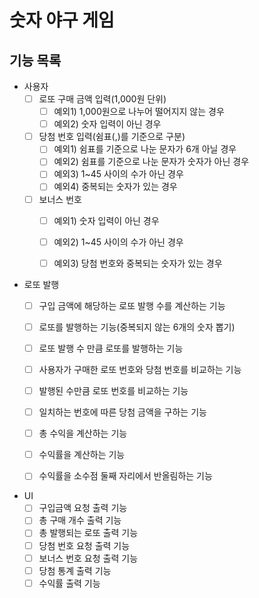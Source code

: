 # 숫자 야구 게임
## 기능 목록
- 사용자
    - [ ]  로또 구매 금액 입력(1,000원 단위)
        - [ ]  예외1) 1,000원으로 나누어 떨어지지 않는 경우
        - [ ]  예외2) 숫자 입력이 아닌 경우
    - [ ]  당첨 번호 입력(쉼표(,)를 기준으로 구분)
        - [ ]  예외1) 쉼표를 기준으로 나눈 문자가 6개 아닐 경우
        - [ ]  예외2) 쉼표를 기준으로 나눈 문자가 숫자가 아닌 경우
        - [ ]  예외3) 1~45 사이의 수가 아닌 경우
        - [ ]  예외4) 중복되는 숫자가 있는 경우
    - [ ]  보너스 번호
        - [ ]  예외1) 숫자 입력이 아닌 경우
        - [ ]  예외2) 1~45 사이의 수가 아닌 경우
        - [ ]  예외3) 당첨 번호와 중복되는 숫자가 있는 경우


- 로또 발행
    - [ ]  구입 금액에 해당하는 로또 발행 수를 계산하는 기능
    - [ ]  로또를 발행하는 기능(중복되지 않는 6개의 숫자 뽑기)
    - [ ]  로또 발행 수 만큼 로또를 발행하는 기능
    - [ ]  사용자가 구매한 로또 번호와 당첨 번호를 비교하는 기능
    - [ ]  발행된 수만큼 로또 번호를 비교하는 기능
    - [ ]  일치하는 번호에 따른 당첨 금액을 구하는 기능
    - [ ]  총 수익을 계산하는 기능
    - [ ]  수익률을 계산하는 기능
    - [ ]  수익률을 소수점 둘째 자리에서 반올림하는 기능


- UI
    - [ ]  구입금액 요청 출력 기능
    - [ ]  총 구매 개수 출력 기능
    - [ ]  총 발행되는 로또 출력 기능
    - [ ]  당첨 번호 요청 출력 기능
    - [ ]  보너스 번호 요청 출력 기능
    - [ ]  당첨 통계 출력 기능
    - [ ]  수익률 출력 기능
